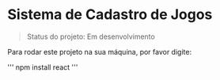 <h1>Sistema de Cadastro de Jogos</h1>

> Status do projeto: Em desenvolvimento

Para rodar este projeto na sua máquina, por favor digite:

'''
npm install react
'''
